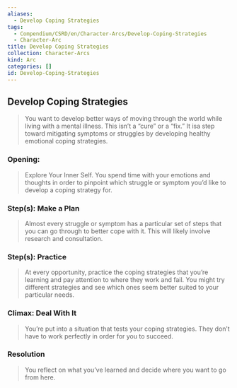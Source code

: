 ```yaml
---
aliases:
  - Develop Coping Strategies
tags:
  - Compendium/CSRD/en/Character-Arcs/Develop-Coping-Strategies
  - Character-Arc
title: Develop Coping Strategies
collection: Character-Arcs
kind: Arc
categories: []
id: Develop-Coping-Strategies
---
```

## Develop Coping Strategies  
>You want to develop better ways of moving through the world while living with a mental illness. This isn’t a “cure” or a “fix.” It isa step toward mitigating symptoms or struggles by developing healthy emotional coping strategies.  
  
### Opening:  
>Explore Your Inner Self. You spend time with your emotions and thoughts in order to pinpoint which struggle or symptom you’d like to develop a coping strategy for.  
### Step(s): Make a Plan  
>Almost every struggle or symptom has a particular set of steps that you can go through to better cope with it. This will likely involve research and consultation.  
### Step(s): Practice  
>At every opportunity, practice the coping strategies that you’re learning and pay attention to where they work and fail. You might try different strategies and see which ones seem better suited to your particular needs.  
  
### Climax: Deal With It  
>You’re put into a situation that tests your coping strategies. They don’t have to work perfectly in order for you to succeed.  
  
### Resolution   
>You reflect on what you’ve learned and decide where you want to go from here.
